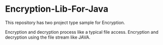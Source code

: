 Encryption-Lib-For-Java
=======================

This repository has two project type sample for Encryption.


Encryption and decryption process like a typical file access.
Encryption and decryption using the file stream like JAVA.